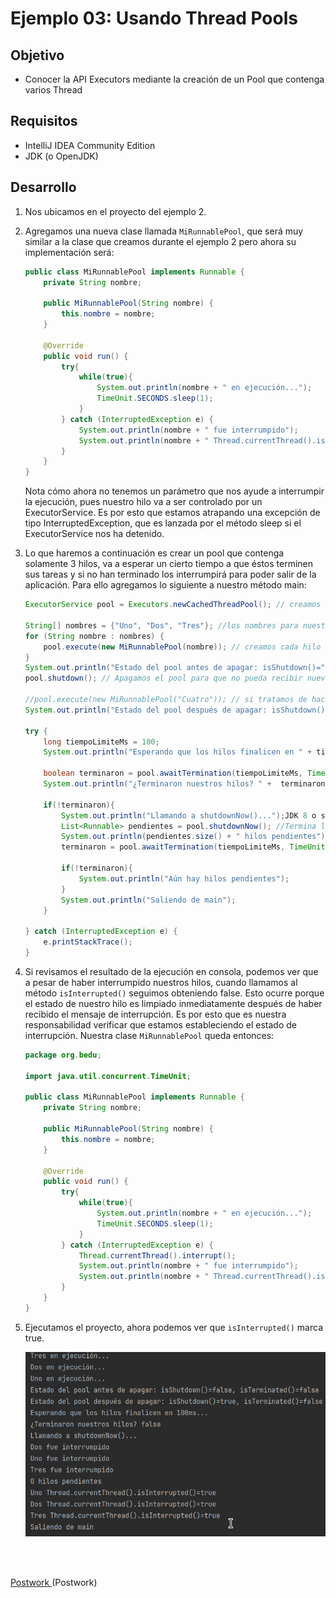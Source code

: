 # Ejemplo 03: Usando Thread Pools

## Objetivo

- Conocer la API Executors mediante la creación de un Pool que contenga varios Thread

## Requisitos

- IntelliJ IDEA Community Edition
- JDK (o OpenJDK)

## Desarrollo

1. Nos ubicamos en el proyecto del ejemplo 2.

2. Agregamos una nueva clase llamada `MiRunnablePool`, que será muy similar a la clase que creamos durante el ejemplo 2 pero ahora su implementación será:

    ```java
    public class MiRunnablePool implements Runnable {
        private String nombre;

        public MiRunnablePool(String nombre) {
            this.nombre = nombre;
        }

        @Override
        public void run() {
            try{
                while(true){
                    System.out.println(nombre + " en ejecución...");
                    TimeUnit.SECONDS.sleep(1);
                }
            } catch (InterruptedException e) {
                System.out.println(nombre + " fue interrumpido");
                System.out.println(nombre + " Thread.currentThread().isInterrupted()=" + Thread.currentThread().isInterrupted());
            }
        }
    }
    ```

    Nota cómo ahora no tenemos un parámetro que nos ayude a interrumpir la ejecución, pues nuestro hilo va a ser controlado por un ExecutorService. Es por esto que estamos atrapando una excepción de tipo InterruptedException, que es lanzada por el método sleep si el ExecutorService nos ha detenido.

3. Lo que haremos a continuación es crear un pool que contenga solamente 3 hilos, va a esperar un cierto tiempo a que éstos terminen sus tareas y si no han terminado los interrumpirá para poder salir de la aplicación. Para ello agregamos lo siguiente a nuestro método main:

    ```java
    ExecutorService pool = Executors.newCachedThreadPool(); // creamos un pool preconfigurado

    String[] nombres = {"Uno", "Dos", "Tres"}; //los nombres para nuestros hilos
    for (String nombre : nombres) {
        pool.execute(new MiRunnablePool(nombre)); // creamos cada hilo y lo ejecutamos
    }
    System.out.println("Estado del pool antes de apagar: isShutdown()=" + pool.isShutdown() + ", isTerminated()=" + pool.isTerminated());
    pool.shutdown(); // Apagamos el pool para que no pueda recibir nuevos hilos

    //pool.execute(new MiRunnablePool("Cuatro")); // si tratamos de hacer esto recibiremos una excepción
    System.out.println("Estado del pool después de apagar: isShutdown()=" + pool.isShutdown() + ", isTerminated()=" + pool.isTerminated());

    try {
        long tiempoLimiteMs = 100;
        System.out.println("Esperando que los hilos finalicen en " + tiempoLimiteMs + "ms...");

        boolean terminaron = pool.awaitTermination(tiempoLimiteMs, TimeUnit.MILLISECONDS); //Esperamos a los hilos por 100ms, retorna true si acabaron antes o hasta los 100ms o false si fueron interrumpidos
        System.out.println("¿Terminaron nuestros hilos? " +  terminaron);

        if(!terminaron){
            System.out.println("Llamando a shutdownNow()...");JDK 8 o superior
            List<Runnable> pendientes = pool.shutdownNow(); //Termina los hilos que se estén ejecutando y retorna una lista de hilos pendientes a ejecutarse
            System.out.println(pendientes.size() + " hilos pendientes");
            terminaron = pool.awaitTermination(tiempoLimiteMs, TimeUnit.MILLISECONDS); //esperando otros 100ms a que terminen nuestros hilos

            if(!terminaron){
                System.out.println("Aún hay hilos pendientes");
            }
            System.out.println("Saliendo de main");
        }

    } catch (InterruptedException e) {
        e.printStackTrace();
    }
    ```

4. Si revisamos el resultado de la ejecución en consola, podemos ver que a pesar de haber interrumpido nuestros hilos, cuando llamamos al método `isInterrupted()` seguimos obteniendo false. Esto ocurre porque el estado de nuestro hilo es limpiado inmediatamente después de haber recibido el mensaje de interrupción. Es por esto que es nuestra responsabilidad verificar que estamos estableciendo el estado de interrupción. Nuestra clase `MiRunnablePool` queda entonces:

    ```java
    package org.bedu;

    import java.util.concurrent.TimeUnit;

    public class MiRunnablePool implements Runnable {
        private String nombre;

        public MiRunnablePool(String nombre) {
            this.nombre = nombre;
        }

        @Override
        public void run() {
            try{
                while(true){
                    System.out.println(nombre + " en ejecución...");
                    TimeUnit.SECONDS.sleep(1);
                }
            } catch (InterruptedException e) {
                Thread.currentThread().interrupt();
                System.out.println(nombre + " fue interrumpido");
                System.out.println(nombre + " Thread.currentThread().isInterrupted()=" + Thread.currentThread().isInterrupted());
            }
        }
    }
    ```

5. Ejecutamos el proyecto, ahora podemos ver que `isInterrupted()` marca true.

    ![Ejecución](img/img_01.png)


<br/>
<br/>

[Postwork ](../Postwork/Readme.md)(Postwork)